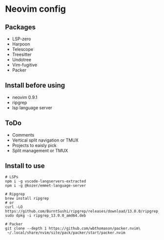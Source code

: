 # Neovim config

## Packages
- LSP-zero
- Harpoon
- Telescope
- Treesitter
- Undotree
- Vim-fugitive
- Packer 

## Install before using
- neovim 0.9.1
- ripgrep
- lsp language server
  
## ToDo
- Comments
- Vertical split navigation or TMUX
- Projects to eaisly pick
- Split management or TMUX

## Install to use

```
# LSPs
npm i -g vscode-langservers-extracted
npm i -g @kozer/emmet-language-server

# Ripgrep
brew install ripgrep
# or
curl -LO https://github.com/BurntSushi/ripgrep/releases/download/13.0.0/ripgrep_13.0.0_amd64.deb
sudo dpkg -i ripgrep_13.0.0_amd64.deb

# Packer
git clone --depth 1 https://github.com/wbthomason/packer.nvim\
 ~/.local/share/nvim/site/pack/packer/start/packer.nvim
```
